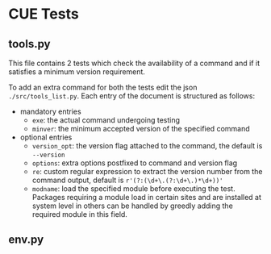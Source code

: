 # CUE Tests

## tools.py

This file contains 2 tests which check the availability of a command and if it satisfies a minimum version requirement.

To add an extra command for both the tests edit the json `./src/tools_list.py`.
Each entry of the document is structured as follows:
* mandatory entries
    * `exe`: the actual command undergoing testing
    * `minver`: the minimum accepted version of the specified command
* optional entries
    * `version_opt`: the version flag attached to the command, the default is `--version`
    * `options`: extra options postfixed to command and version flag
    * `re`: custom regular expression to extract the version number from the command output, default is `r'(?:(\d+\.(?:\d+\.)*\d+))'`
    * `modname`: load the specified module before executing the test. Packages requiring a module load in certain sites and are installed at system level in others can be handled by greedly adding the required module in this field. 

## env.py